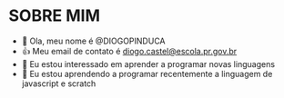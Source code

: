 # SOBRE MIM
- 👋 Ola, meu nome é @DIOGOPINDUCA
- 👍 Meu email de contato é diogo.castel@escola.pr.gov.br
- 👀 Eu estou interessado em aprender a programar novas linguagens
- 🌱 Eu estou aprendendo a programar recentemente a linguagem de javascript e scratch


